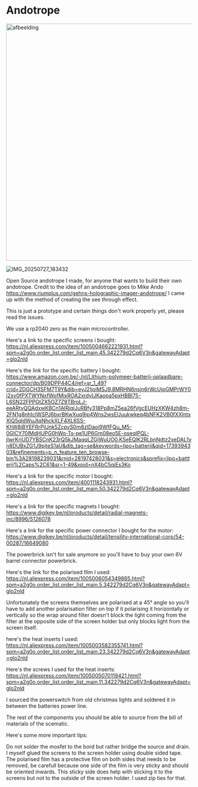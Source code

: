 # Andotrope
<img width="693" height="642" alt="afbeelding" src="https://github.com/user-attachments/assets/9265e5a2-7fa5-4903-844b-f7072b63b8f6" />

![IMG_20250727_183432](https://github.com/user-attachments/assets/d3fe4dba-8645-450b-af51-491c494197a4)

Open Source andotrope I made, for anyone that wants to build their own andotrope.
Credit to the idea of an andotrope goes to Mike Ando https://www.riumplus.com/gehns-holographic-imager-andotrope/
I came up with the method of creating the see through effect.

This is just a prototype and certain things don't work properly yet, please read the issues.

We use a rp2040 zero as the main microcontroller.

Here's a link to the specific screens i bought: 
https://nl.aliexpress.com/item/1005004662221931.html?spm=a2g0o.order_list.order_list_main.45.342279d2Cq6V3n&gatewayAdapt=glo2nld

Here's the link for the specific battery I bought:
https://www.amazon.com.be/-/nl/Lithium-polymeer-batterij-oplaadbare-connector/dp/B09DPP44C4/ref=sr_1_49?crid=2DGCH3SFM7T9Y&dib=eyJ2IjoiMSJ9.8MRHN6nsjn6rWcUjpGMPrWY0j2xv0fPXTWYNxfWofMixROA2xrdyIJKaopa5pxHBBI75-L6SN22FPPGtZX5OZ7Z9TBroLJ-eeARtyQQAdxwKBCn1AIRiqlJuRBfy318Pp8mZ5ea26fVgcEUHzXKW4zh8m-2FN1g8nhIcIWSPJ6bxrBKwXuq9ip4Wns2wsEUuukwkeq4bNFK2VB0fXXlntxXlQ5qIdWuJtqNhckXLF4XL6SS-KhW8iBYEFRrPiUnk5ZcpyS0m8zIDaoi9WfFQu_M5-0GlCY70lMdHUPG0hWq-Ts-pe1UP6Gm08eo5E-oseqIPQL-jlwrKrjUD7YBSCnK23rQ5kJMaqqLZGjWuUO0.KSeEQlK2RLbnNdtz2xeDAL1vn8DUBxZG1J9pjteS1aU&dib_tag=se&keywords=lipo+batterij&qid=1739394303&refinements=p_n_feature_ten_browse-bin%3A28198239031&rnid=28197428031&s=electronics&sprefix=lipo+battterij%2Caps%2C61&sr=1-49&xpid=nX4bC5qjEs3Ko

Here's a link for the specific motor I bought:
https://nl.aliexpress.com/item/4001118243931.html?spm=a2g0o.order_list.order_list_main.50.342279d2Cq6V3n&gatewayAdapt=glo2nld 

Here's a link for the specific magnets I bought:
https://www.digikey.be/nl/products/detail/radial-magnets-inc/8996/5126078

Here's a link for the specific power connector I bought for the motor:
https://www.digikey.be/nl/products/detail/tensility-international-corp/54-00287/16649080 

The powerbrick isn't for sale anymore so you'll have to buy your own 6V barrel connector powerbrick.

Here's the link for the polarised film I used: 
https://nl.aliexpress.com/item/1005006054349865.html?spm=a2g0o.order_list.order_list_main.5.342279d2Cq6V3n&gatewayAdapt=glo2nld 

Unfortunately the screens themselves are polarised at a 45° angle so you'll have to add another polarisation filter on top if it polarising it horizontally or vertically so the wrap around filter doesn't block the light coming from the filter at the opposite side of the screen holder but only blocks light from the screen itself.

here's the heat inserts I used:
https://nl.aliexpress.com/item/1005003582355741.html?spm=a2g0o.order_list.order_list_main.23.342279d2Cq6V3n&gatewayAdapt=glo2nld

Here's the screws I used for the heat inserts:
https://nl.aliexpress.com/item/1005005070119421.html?spm=a2g0o.order_list.order_list_main.11.342279d2Cq6V3n&gatewayAdapt=glo2nld 

I sourced the powerswitch from old christmas lights and soldered it in between the batteries power line. 

The rest of the components you should be able to source from the bill of materials of the scematic.

Here's some more important tips:

Do not solder the mosfet to the bord but rather bridge the source and drain.
I myself glued the screens to the screen holder using double sided tape.
The polarised film has a protective film on both sides that needs to be removed, be carefull because one side of the film is very sticky and should be oriented inwards. This sticky side does help with sticking it to the screens but not to the outside of the screen holder. I used zip ties for that.

